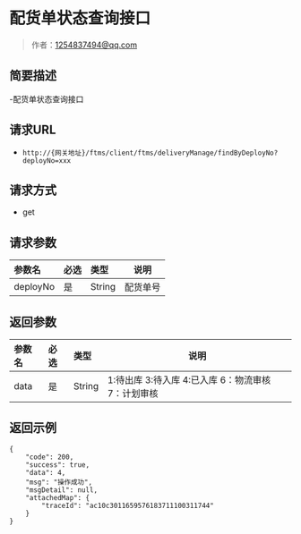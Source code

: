 # 配货单状态查询接口

> 作者：1254837494@qq.com

## 简要描述

-配货单状态查询接口

## 请求URL
- `http://{网关地址}/ftms/client/ftms/deliveryManage/findByDeployNo?deployNo=xxx`
  
## 请求方式
- get 
## 请求参数

|参数名|必选|类型|说明|
|:----    |:---|:----- |-----   |
|deployNo |是  |String |配货单号   |


## 返回参数

|参数名|必选|类型|说明|
|:----    |:---|:----- |-----   |
|data |是  |String |1:待出库 3:待入库 4:已入库 6：物流审核 7：计划审核  |

## 返回示例 

``` 
{
    "code": 200,
    "success": true,
    "data": 4,
    "msg": "操作成功",
    "msgDetail": null,
    "attachedMap": {
        "traceId": "ac10c3011659576183711100311744"
    }
}
```